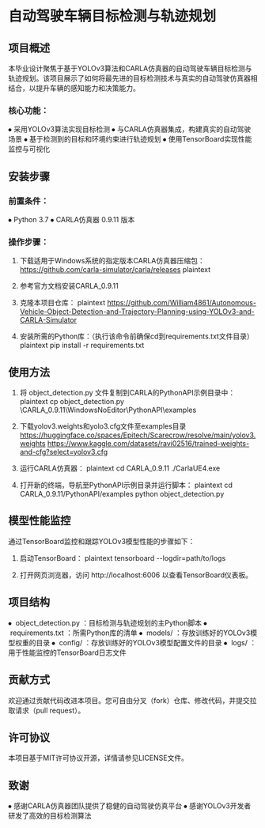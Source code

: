 # 自动驾驶车辆目标检测与轨迹规划



## 项目概述



本毕业设计聚焦于基于YOLOv3算法和CARLA仿真器的自动驾驶车辆目标检测与轨迹规划。该项目展示了如何将最先进的目标检测技术与真实的自动驾驶仿真器相结合，以提升车辆的感知能力和决策能力。

### 核心功能：
⦁	采用YOLOv3算法实现目标检测
⦁	与CARLA仿真器集成，构建真实的自动驾驶场景
⦁	基于检测到的目标和环境约束进行轨迹规划
⦁	使用TensorBoard实现性能监控与可视化

## 安装步骤

### 前置条件：
⦁	Python 3.7
⦁	CARLA仿真器 0.9.11 版本

### 操作步骤：

1. 下载适用于Windows系统的指定版本CARLA仿真器压缩包：
  https://github.com/carla-simulator/carla/releases
  plaintext

2. 参考官方文档安装CARLA\_0.9.11

3. 克隆本项目仓库：
  plaintext
  https://github.com/William4861/Autonomous-Vehicle-Object-Detection-and-Trajectory-Planning-using-YOLOv3-and-CARLA-Simulator

4. 安装所需的Python库：（执行该命令前确保cd到requirements.txt文件目录）
  plaintext
  pip install -r requirements.txt

  

## 使用方法

1. 将 object\_detection.py 文件复制到CARLA的PythonAPI示例目录中：
  plaintext
  cp object\_detection.py \\CARLA\_0.9.11\\WindowsNoEditor\\PythonAPI\\examples

2. 下载yolov3.weights和yolo3.cfg文件至examples目录
  https://huggingface.co/spaces/Epitech/Scarecrow/resolve/main/yolov3.weights
  https://www.kaggle.com/datasets/ravi02516/trained-weights-and-cfg?select=yolov3.cfg

3. 运行CARLA仿真器：
  plaintext
  cd CARLA\_0.9.11
  ./CarlaUE4.exe

4. 打开新的终端，导航至PythonAPI示例目录并运行脚本：
  plaintext
  cd CARLA\_0.9.11/PythonAPI/examples
  python object\_detection.py

  

## 模型性能监控
通过TensorBoard监控和跟踪YOLOv3模型性能的步骤如下：

1. 启动TensorBoard：
  plaintext
  tensorboard --logdir=path/to/logs

2. 打开网页浏览器，访问 http://localhost:6006 以查看TensorBoard仪表板。

  

  ## 项目结构
  ⦁	 object\_detection.py ：目标检测与轨迹规划的主Python脚本
  ⦁	 requirements.txt ：所需Python库的清单
  ⦁	 models/ ：存放训练好的YOLOv3模型权重的目录
  ⦁	 config/ ：存放训练好的YOLOv3模型配置文件的目录
  ⦁	 logs/ ：用于性能监控的TensorBoard日志文件

  

  ## 贡献方式
  欢迎通过贡献代码改进本项目。您可自由分叉（fork）仓库、修改代码，并提交拉取请求（pull request）。

  

  ## 许可协议
  本项目基于MIT许可协议开源，详情请参见LICENSE文件。

  

  ## 致谢
  ⦁	感谢CARLA仿真器团队提供了稳健的自动驾驶仿真平台
  ⦁	感谢YOLOv3开发者研发了高效的目标检测算法 

